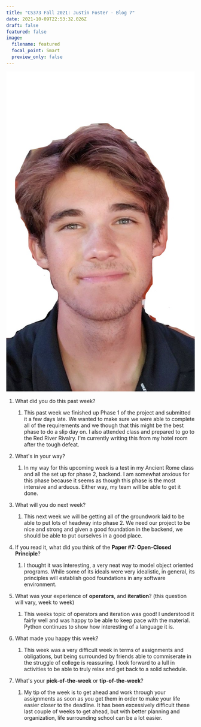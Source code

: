 ```yaml
---
title: "CS373 Fall 2021: Justin Foster - Blog 7"
date: 2021-10-09T22:53:32.026Z
draft: false
featured: false
image:
  filename: featured
  focal_point: Smart
  preview_only: false
---
```

![](selfie-2-_li.jpg)



<!--StartFragment-->

1. What did you do this past week?

   1. This past week we finished up Phase 1 of the project and submitted it a few days late. We wanted to make sure we were able to complete all of the requirements and we though that this might be the best phase to do a slip day on. I also attended class and prepared to go to the Red River Rivalry. I'm currently writing this from my hotel room after the tough defeat.
2. What's in your way?

   1. In my way for this upcoming week is a test in my Ancient Rome class and all the set up for phase 2, backend. I am somewhat anxious for this phase because it seems as though this phase is the most intensive and arduous. Either way, my team will be able to get it done.
3. What will you do next week?

   1. This next week we will be getting all of the groundwork laid to be able to put lots of headway into phase 2. We need our project to be nice and strong and given a good foundation in the backend, we should be able to put ourselves in a good place.
4. If you read it, what did you think of the **Paper #7: Open-Closed Principle**?

   1. I thought it was interesting,  a very neat way to model object oriented programs. While some of its ideals were very idealistic, in general, its principles will establish good foundations in any software environment.
5. What was your experience of **operators**, and **iteration**? (this question will vary, week to week)

   1. This weeks topic of operators and iteration was good! I understood it fairly well and was happy to be able to keep pace with the material. Python continues to show how interesting of a language it is.
6. What made you happy this week?

   1. This week was a very difficult week in terms of assignments and obligations, but being surrounded by friends able to commiserate in the struggle of college is reassuring. I look forward to a lull in activities to be able to truly relax and get back to a solid schedule.
7. What's your **pick-of-the-week** or **tip-of-the-week**?

   1. My tip of the week is to get ahead and work through your assignments as soon as you get them in order to make your life easier closer to the deadline. It has been excessively difficult these last couple of weeks to get ahead, but with better planning and organization, life surrounding school can be a lot easier.

<!--EndFragment-->
